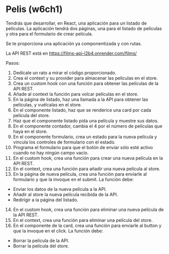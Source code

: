 # Pelis (w6ch1)

Tendrás que desarrollar, en React, una aplicación para un listado de películas. La aplicación tendrá dos páginas, una para el listado de películas y otra para el formulario de crear película.

Se te proporciona una aplicación ya componentizada y con rutas.

La API REST está en https://films-api-l2b4.onrender.com/films/

Pasos:

1. Dedícale un rato a mirar el código proporcionado.
2. Crea el context y su provider para almacenar las películas en el store.
3. Crea un custom hook con una función para obtener las películas de la API REST.
4. Añade al context la función para volcar películas en el store.
5. En la página de listado, haz una llamada a la API para obtener las películas, y vuélcalas en el store.
6. En el componente listado, haz que se renderice una card por cada película del store.
7. Haz que el componente listado pida una película y muestre sus datos.
8. En el componente contador, cambia el 4 por el número de películas que haya en el store.
9. En el componente formulario, crea un estado para la nueva película y vincula los controles de formulario con el estado.
10. Programa el formulario para que el botón de enviar sólo esté activo cuando no hay ningún campo vacío.
11. En el custom hook, crea una función para crear una nueva película en la API REST.
12. En el context, crea una función para añadir una nueva película al store.
13. En la página de nueva película, crea una función para enviarle al formulario y que la invoque en el submit. La función debe:

- Enviar los datos de la nueva película a la API.
- Añadir al store la nueva película recibida de la API.
- Redirigir a la página del listado.

14. En el custom hook, crea una función para eliminar una nueva película de la API REST.
15. En el context, crea una función para eliminar una película del store.
16. En el componente de la card, crea una función para enviarle al button y que la invoque en el click. La función debe:

- Borrar la película de la API.
- Borrar la película del store.

